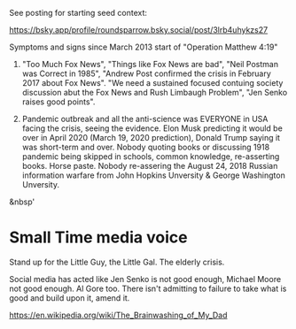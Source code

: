 
See posting for starting seed context:

https://bsky.app/profile/roundsparrow.bsky.social/post/3lrb4uhykzs27

Symptoms and signs since March 2013 start of "Operation Matthew 4:19"

1. "Too Much Fox News", "Things like Fox News are bad", "Neil Postman was Correct in 1985", "Andrew Post confirmed the crisis in February 2017 about Fox News". "We need a sustained focused contuing society discussion abut the Fox News and Rush Limbaugh Problem", "Jen Senko raises good points".

2. Pandemic outbreak and all the anti-science was EVERYONE in USA facing the crisis, seeing the evidence. Elon Musk predicting it would be over in April 2020 (March 19, 2020 prediction), Donald Trump saying it was short-term and over. Nobody quoting books or discussing 1918 pandemic being skipped in schools, common knowledge, re-asserting books. Horse paste. Nobody re-assering the August 24, 2018 Russian information warfare from John Hopkins Unversity & George Washington Unversity.

&nbsp'

# Small Time media voice

Stand up for the Little Guy, the Little Gal. The elderly crisis.

Social media has acted like Jen Senko is not good enough, Michael Moore not good enough. Al Gore too. There isn't admitting to failure to take what is good and build upon it, amend it.

https://en.wikipedia.org/wiki/The_Brainwashing_of_My_Dad
